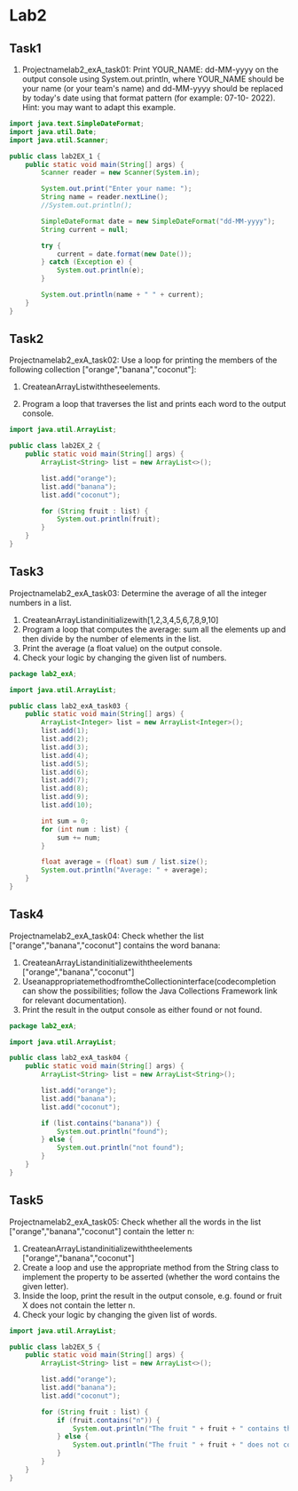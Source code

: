 # Lab2

## Task1
1. Projectnamelab2_exA_task01:
Print YOUR_NAME: dd-MM-yyyy on the output console using System.out.println, where YOUR_NAME should be your name (or your team's name) and dd-MM-yyyy should be replaced by today's date using that format pattern (for example: 07-10- 2022). Hint: you may want to adapt this example.
```java
import java.text.SimpleDateFormat;
import java.util.Date;
import java.util.Scanner;

public class lab2EX_1 {
    public static void main(String[] args) {
        Scanner reader = new Scanner(System.in);

        System.out.print("Enter your name: ");
        String name = reader.nextLine();
        //System.out.println();

        SimpleDateFormat date = new SimpleDateFormat("dd-MM-yyyy");
        String current = null;

        try {
            current = date.format(new Date());
        } catch (Exception e) {
            System.out.println(e);
        }

        System.out.println(name + " " + current);
    }
}
```

## Task2
Projectnamelab2_exA_task02:
Use a loop for printing the members of the following collection ["orange","banana","coconut"]:
1. CreateanArrayListwiththeseelements.
        
2. Program a loop that traverses the list and prints each word to the output console.
```java
import java.util.ArrayList;

public class lab2EX_2 {
    public static void main(String[] args) {
        ArrayList<String> list = new ArrayList<>();

        list.add("orange");
        list.add("banana");
        list.add("coconut");

        for (String fruit : list) {
            System.out.println(fruit);
        }
    }
}
```

## Task3
Projectnamelab2_exA_task03:
Determine the average of all the integer numbers in a list.
1. CreateanArrayListandinitializewith[1,2,3,4,5,6,7,8,9,10]
2. Program a loop that computes the average: sum all the elements up and then divide by the number of elements in the list.
3. Print the average (a float value) on the output console.
4. Check your logic by changing the given list of numbers.
```java
package lab2_exA;

import java.util.ArrayList;

public class lab2_exA_task03 {
    public static void main(String[] args) {
        ArrayList<Integer> list = new ArrayList<Integer>();
        list.add(1);
        list.add(2);
        list.add(3);
        list.add(4);
        list.add(5);
        list.add(6);
        list.add(7);
        list.add(8);
        list.add(9);
        list.add(10);

        int sum = 0;
        for (int num : list) {
            sum += num;
        }

        float average = (float) sum / list.size();
        System.out.println("Average: " + average);
    }
}

```

## Task4
Projectnamelab2_exA_task04:
Check whether the list ["orange","banana","coconut"] contains the word banana:
1. CreateanArrayListandinitializewiththeelements ["orange","banana","coconut"]
2. UseanappropriatemethodfromtheCollectioninterface(codecompletion can show the possibilities; follow the Java Collections Framework link for relevant documentation).
3. Print the result in the output console as either found or not found.
```java
package lab2_exA;

import java.util.ArrayList;

public class lab2_exA_task04 {
    public static void main(String[] args) {
        ArrayList<String> list = new ArrayList<String>();

        list.add("orange");
        list.add("banana");
        list.add("coconut");

        if (list.contains("banana")) {
            System.out.println("found");
        } else {
            System.out.println("not found");
        }
    }
}
```

## Task5
Projectnamelab2_exA_task05:
Check whether all the words in the list ["orange","banana","coconut"] contain the letter n:
1. CreateanArrayListandinitializewiththeelements ["orange","banana","coconut"]
2. Create a loop and use the appropriate method from the String class to implement the property to be asserted (whether the word contains the given letter).
3. Inside the loop, print the result in the output console, e.g. found or fruit X does not contain the letter n.
4. Check your logic by changing the given list of words.
```java
import java.util.ArrayList;

public class lab2EX_5 {
    public static void main(String[] args) {
        ArrayList<String> list = new ArrayList<>();

        list.add("orange");
        list.add("banana");
        list.add("coconut");

        for (String fruit : list) {
            if (fruit.contains("n")) {
                System.out.println("The fruit " + fruit + " contains the letter n");
            } else {
                System.out.println("The fruit " + fruit + " does not contains the letter n");
            }
        }
    }
}
```

